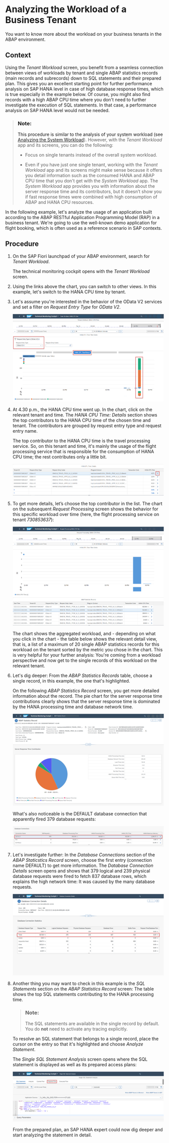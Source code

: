 <!-- loio5fb4ce74d2f64874a56a4ac5262a0eba -->

# Analyzing the Workload of a Business Tenant

You want to know more about the workload on your business tenants in the ABAP environment.



<a name="loio5fb4ce74d2f64874a56a4ac5262a0eba__context_ylb_tdk_ltb"/>

## Context

Using the *Tenant Workload* screen, you benefit from a seamless connection between views of workloads by tenant and single ABAP statistics records \(main records and subrecords\) down to SQL statements and their prepared plan. This gives you an excellent starting point for further performance analysis on SAP HANA level in case of high database response times, which is true especially in the example below. Of course, you might also find records with a high ABAP CPU time where you don't need to further investigate the execution of SQL statements. In that case, a performance analysis on SAP HANA level would not be needed.

> ### Note:  
> This procedure is similar to the analysis of your system workload \(see [Analyzing the System Workload](analyzing-the-system-workload-c1c7014.md)\). However, with the *Tenant Workload* app and its screens, you can do the following:
> 
> -   Focus on single tenants instead of the overall system workload.
> 
> -   Even if you have just one single tenant, working with the *Tenant Workload* app and its screens might make sense because it offers you detail information such as the consumed HANA and ABAP CPU time that you don't get with the *System Workload* app. The *System Workload* app provides you with information about the server response time and its contributors, but it doesn’t show you if fast response times were combined with high consumption of ABAP and HANA CPU resources.

In the following example, let's analyze the usage of an application built according to the ABAP RESTful Application Programming Model \(RAP\) in a business tenant. We're going to use the well-known demo application for flight booking, which is often used as a reference scenario in SAP contexts.



<a name="loio5fb4ce74d2f64874a56a4ac5262a0eba__steps_zlb_tdk_ltb"/>

## Procedure

1.  On the SAP Fiori launchpad of your ABAP environment, search for *Tenant Workload*.

    The technical monitoring cockpit opens with the *Tenant Workload* screen.

2.  Using the links above the chart, you can switch to other views. In this example, let's switch to the HANA CPU time by tenant.

3.  Let's assume you're interested in the behavior of the OData V2 services and set a filter on *Request Entry Type* for *OData V2*.

     ![](images/User_Story_HANA_CPU_Time_1_dcb401d.png)

4.  At 4.30 p.m., the HANA CPU time went up. In the chart, click on the relevant tenant and time. The *HANA CPU Time: Details* section shows the top contributors to the HANA CPU time of the chosen time and tenant. The contributors are grouped by request entry type and request entry name.

    The top contributor to the HANA CPU time is the travel processing service. So, on this tenant and time, it's mainly the usage of the flight processing service that is responsible for the consumption of HANA CPU time; the rest contributes only a little bit.

    ![](images/Details_Tenant_Workload_User_Story_821d0b0.png)

5.  To get more details, let’s choose the top contributor in the list. The chart on the subsequent *Request Processing* screen shows the behavior for this specific workload over time \(here, the flight processing service on tenant *730853637*\):

    ![](images/User_Story_HANA_CPU_Time_2_8e492e1.png)

    The chart shows the aggregated workload, and - depending on what you click in the chart - the table below shows the relevant detail view, that is, a list of a maximum of 20 single ABAP statistics records for this workload on the tenant sorted by the metric you chose in the chart. This is very helpful for your further analysis: You're coming from a workload perspective and now get to the single records of this workload on the relevant tenant.

6.  Let's dig deeper: From the *ABAP Statistics Records* table, choose a single record, in this example, the one that's highlighted.

    On the following *ABAP Statistics Record* screen, you get more detailed information about the record. The pie chart for the server response time contributions clearly shows that the server response time is dominated by the HANA processing time and database network time.

    ![](images/User_Story_Tenant_WL_ABAP_Statistics_Record_90c9163.png)

    What's also noticeable is the DEFAULT database connection that apparently fired 379 database requests:

    ![](images/Tenant_Workload_DB_Connections_20b3236.png)

7.  Let's investigate further: In the *Database Connections* section of the *ABAP Staticstics Record* screen, choose the first entry \(connection name DEFAULT\) to get more information. The *Database Connection Details* screen opens and shows that 379 logical and 239 physical database requests were fired to fetch 837 database rows, which explains the high network time: It was caused by the many database requests.

    ![](images/User_Story_Tenant_WL_DB_Connections_bf8e70a.png)

8.  Another thing you may want to check in this example is the *SQL Statements* section on the *ABAP Statistics Record* screen: The table shows the top SQL statements contributing to the HANA processing time.

    > ### Note:  
    > The SQL statements are available in the single record by default. You do **not** need to activate any tracing explicitly.

    To resolve an SQL statement that belongs to a single record, place the cursor on the entry so that it's highlighted and choose *Analyze Statement*.

    The *Single SQL Statement Analysis* screen opens where the SQL statement is displayed as well as its prepared access plans:

    ![](images/User_Story_Tenant_Workload_Analyze_Statement_ab0d3cf.png)

    From the prepared plan, an SAP HANA expert could now dig deeper and start analyzing the statement in detail.


